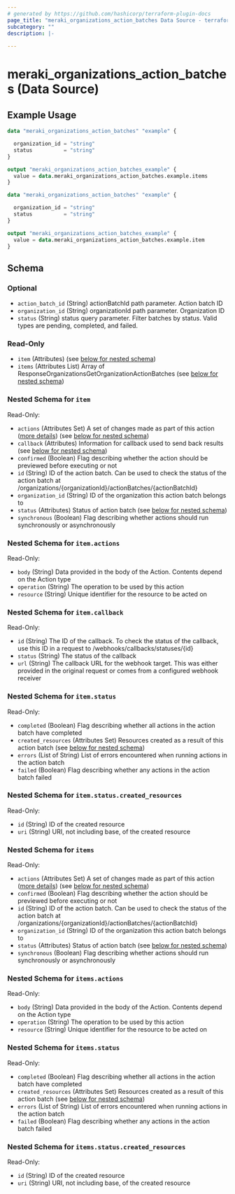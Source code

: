 ```yaml
---
# generated by https://github.com/hashicorp/terraform-plugin-docs
page_title: "meraki_organizations_action_batches Data Source - terraform-provider-meraki"
subcategory: ""
description: |-
  
---
```


# meraki_organizations_action_batches (Data Source)



## Example Usage

```terraform
data "meraki_organizations_action_batches" "example" {

  organization_id = "string"
  status          = "string"
}

output "meraki_organizations_action_batches_example" {
  value = data.meraki_organizations_action_batches.example.items
}

data "meraki_organizations_action_batches" "example" {

  organization_id = "string"
  status          = "string"
}

output "meraki_organizations_action_batches_example" {
  value = data.meraki_organizations_action_batches.example.item
}
```

<!-- schema generated by tfplugindocs -->
## Schema

### Optional

- `action_batch_id` (String) actionBatchId path parameter. Action batch ID
- `organization_id` (String) organizationId path parameter. Organization ID
- `status` (String) status query parameter. Filter batches by status. Valid types are pending, completed, and failed.

### Read-Only

- `item` (Attributes) (see [below for nested schema](#nestedatt--item))
- `items` (Attributes List) Array of ResponseOrganizationsGetOrganizationActionBatches (see [below for nested schema](#nestedatt--items))

<a id="nestedatt--item"></a>
### Nested Schema for `item`

Read-Only:

- `actions` (Attributes Set) A set of changes made as part of this action (<a href='https://developer.cisco.com/meraki/api/#/rest/guides/action-batches/'>more details</a>) (see [below for nested schema](#nestedatt--item--actions))
- `callback` (Attributes) Information for callback used to send back results (see [below for nested schema](#nestedatt--item--callback))
- `confirmed` (Boolean) Flag describing whether the action should be previewed before executing or not
- `id` (String) ID of the action batch. Can be used to check the status of the action batch at /organizations/{organizationId}/actionBatches/{actionBatchId}
- `organization_id` (String) ID of the organization this action batch belongs to
- `status` (Attributes) Status of action batch (see [below for nested schema](#nestedatt--item--status))
- `synchronous` (Boolean) Flag describing whether actions should run synchronously or asynchronously

<a id="nestedatt--item--actions"></a>
### Nested Schema for `item.actions`

Read-Only:

- `body` (String) Data provided in the body of the Action. Contents depend on the Action type
- `operation` (String) The operation to be used by this action
- `resource` (String) Unique identifier for the resource to be acted on


<a id="nestedatt--item--callback"></a>
### Nested Schema for `item.callback`

Read-Only:

- `id` (String) The ID of the callback. To check the status of the callback, use this ID in a request to /webhooks/callbacks/statuses/{id}
- `status` (String) The status of the callback
- `url` (String) The callback URL for the webhook target. This was either provided in the original request or comes from a configured webhook receiver


<a id="nestedatt--item--status"></a>
### Nested Schema for `item.status`

Read-Only:

- `completed` (Boolean) Flag describing whether all actions in the action batch have completed
- `created_resources` (Attributes Set) Resources created as a result of this action batch (see [below for nested schema](#nestedatt--item--status--created_resources))
- `errors` (List of String) List of errors encountered when running actions in the action batch
- `failed` (Boolean) Flag describing whether any actions in the action batch failed

<a id="nestedatt--item--status--created_resources"></a>
### Nested Schema for `item.status.created_resources`

Read-Only:

- `id` (String) ID of the created resource
- `uri` (String) URI, not including base, of the created resource




<a id="nestedatt--items"></a>
### Nested Schema for `items`

Read-Only:

- `actions` (Attributes Set) A set of changes made as part of this action (<a href='https://developer.cisco.com/meraki/api/#/rest/guides/action-batches/'>more details</a>) (see [below for nested schema](#nestedatt--items--actions))
- `confirmed` (Boolean) Flag describing whether the action should be previewed before executing or not
- `id` (String) ID of the action batch. Can be used to check the status of the action batch at /organizations/{organizationId}/actionBatches/{actionBatchId}
- `organization_id` (String) ID of the organization this action batch belongs to
- `status` (Attributes) Status of action batch (see [below for nested schema](#nestedatt--items--status))
- `synchronous` (Boolean) Flag describing whether actions should run synchronously or asynchronously

<a id="nestedatt--items--actions"></a>
### Nested Schema for `items.actions`

Read-Only:

- `body` (String) Data provided in the body of the Action. Contents depend on the Action type
- `operation` (String) The operation to be used by this action
- `resource` (String) Unique identifier for the resource to be acted on


<a id="nestedatt--items--status"></a>
### Nested Schema for `items.status`

Read-Only:

- `completed` (Boolean) Flag describing whether all actions in the action batch have completed
- `created_resources` (Attributes Set) Resources created as a result of this action batch (see [below for nested schema](#nestedatt--items--status--created_resources))
- `errors` (List of String) List of errors encountered when running actions in the action batch
- `failed` (Boolean) Flag describing whether any actions in the action batch failed

<a id="nestedatt--items--status--created_resources"></a>
### Nested Schema for `items.status.created_resources`

Read-Only:

- `id` (String) ID of the created resource
- `uri` (String) URI, not including base, of the created resource
